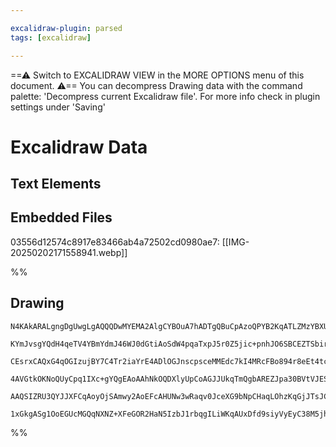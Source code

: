 ```yaml
---

excalidraw-plugin: parsed
tags: [excalidraw]

---
```

==⚠  Switch to EXCALIDRAW VIEW in the MORE OPTIONS menu of this document. ⚠== You can decompress Drawing data with the command palette: 'Decompress current Excalidraw file'. For more info check in plugin settings under 'Saving'


# Excalidraw Data

## Text Elements
## Embedded Files
03556d12574c8917e83466ab4a72502cd0980ae7: [[IMG-20250202171558941.webp]]

%%
## Drawing
```compressed-json
N4KAkARALgngDgUwgLgAQQQDwMYEMA2AlgCYBOuA7hADTgQBuCpAzoQPYB2KqATLZMzYBXUtiRoIACyhQ4zZAHoFAc0JRJQgEYA6bGwC2CgF7N6hbEcK4OCtptbErHALRY8RMpWdx8Q1TdIEfARcZgRmBShcZQUebQB2bQBWGjoghH0EDihmbgBtcDBQMBKIEm4IAGsoPQQAJSgASVSSyFhECsJ9aKR+UsxuZySANgAWbQAOAEYABh5RqeGATiWe

KYmJvsgYQdH4qeTV4YBmYdmJ46WJ0dGtiAoSdW4pqaTxpJ5r0Z5jic+pnhJO6SBCEZTSbirY7aYY8HjxJKXGawpIzKZ3azKYLcGZ3ZhQUhsSoIADCbHwbFIFQJ1mYcFwgWyLVKmlw2EqykJQg4xDJFKpEhpHDpDKyUGZkAAZoR8PgAMqwbESSRsjSBCUQfGE4kAdUekmeeIJRIQCpgSvQgg8Gq54I44VyaHRhUgbHp2DUOydM1xLogXJ59uYjtQH

CEsrxCAQxG4qOGIzujBY7C4Tr2iaYrE4ADlOGJnscpsceMMEdc7kI4MRcFBo894r8eEt4tckotna0yswACLpWsxtCSghhO6c4RwRrEEN5AC6d00wh5AFFgplstO536iBxKtwwxGt2x2XW0AShAg7tLgpOKjNjkkRsQAUl4qNsBMllN4ggLqNhsNcE0UZcHiQE5mwYgZiuGZcAQeINWYdxxFQApWjADtWimF1N07QgeSwCpcBmCBCgAX3AHCIFwOA

4AVGtkOKNoQUyCpq1IXc+gYQgEAoAAhNkOQDXlyUpCoAGJJUkqTmQgbAREZJpa30BVtVJESBXQMSpgQbTtJkuTSAUxolP49kx25YT+WpchhXpBT9PksVjIyAAxGV5UVZDNXJcpOIMoylJUk09WIJ40D4QpZMc7JnOU41iTNC1vOtPzosUjI6mEO0HUNSL/KcpSAHl3U9Z4fVSwyCtczgoBc3B9BlL1UCBPK0tilyarlQgjGQnhfVKfKYqUgAVLAo

AAQSIZRU3QYJJXFCqAoyOjSAmwy2AoEFcAHUNw3wRaqv0JceXG9bNpCHaqLOhzKqGjJTsJChhvgLyhJkxDCVlAANZ4m2GbRCzhB8JiSJZjgRTiPvJfAAE1uFLGYAeLUYkmuJZhig35OKMNgDG4RjIHoAhz2eMiDru/RMosoMQ39RcY04zkSC6nruD6xnSGZ2s4FjDmSAAWTYYgEGOwDgh2od8BHSKmcs0S0AJiBePJS7SGUVkAAo1niaheC/XXtd

1xGkgASg1OoEGUcMGQqNXNZ+XFeGOR2HaN5IzbJ1rbqgILiWKqAUxDfd9siyVyEyC38M5jhlHxv0sjFk9UDPC8/WwIgedPUhzzuDh6uQlO7mEKBtwL7OEE90o7AAKwQbAcjlPO4EF4XRc0cXuEl6XSjZAPGGG3H8Djzt2i8sJgnrlMNTk/EDGejo0GDu4KWPCXh1Tzt8FCCbJ/7we9z2sjwFI/gICvcJ8fI0igA=
```
%%